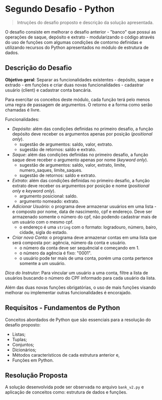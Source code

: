 # Segundo Desafio - Python

> Intruções do desafio proposto e descrição da solução apresentada.

O desafio consiste em melhorar o desafio anterior - "banco" que possui as operações de saque, depósito e extrato - modularizando o código através do uso de funções com algumas condições de contorno definidas e utilizando recursos do Python apresentados no módulo de estrutura de dados.

## Descrição do Desafio

**Objetivo geral**: Separar as funcionalidades existentes - depósito, saque e extrado - em funções e criar duas novas funcionalidades - cadastrar usuário (client) e cadastrar conta bancária.

Para exercitar os conceitos deste módulo, cada função terá pelo menos uma regra de passagem de argumentos. O retorno e a forma como serão chamadas é livre.

Funcionalidades:
- _Depósito_: além das condições definidas no primeiro desafio, a função depósito deve receber os argumentos apenas por posição (_positional only_).
    - sugestão de argumentos: saldo, valor, extrato.
    - sugestão de retornos: saldo e extrato.
- _Saque_: além das condições definidas no primeiro desafio, a função saque deve receber o argumento apenas por nome (_keyword only_).
    - sugestão de argumentos: saldo, valor, extrato, limite, numero_saques, limite_saques.
    - sugestão de retornos: saldo e extrato.
- _Extrato_: além das condições definidas no primeiro desafio, a função extrato deve receber os argumentos por posição e nome (_positional only_ e _keyword only_).
    - argumento posicional: saldo.
    - argumento nomeado: extrato.
- _Adicionar Usuário_: o programa deve armazenar usuários em uma lista - e composto por nome, data de nascimento, cpf e endereço. Deve ser armazenado somente o número do cpf, não podendo cadastrar mais de um usuário com o mesmo cpf.
    - o endereço é uma `string` com o formato: logradouro, número, bairo, cidade, sigla do estado.
- _Criar nova Conta_: o programa deve armazenar contas em uma lista que será composta por: agência, número da conta e usuário.
    - o número da conta deve ser sequêncial e começando em 1.
    - o número da agência é fixo: "0001".
    - o usuário pode ter mais de uma conta, porém uma conta pertence somente a um usuário.

_Dica do Instrutor_: Para vincular um usuário a uma conta, filtre a lista de usuários buscando o número do CPF informado para cada usuário da lista.

Além das duas novas funções obrigatórias, o uso de mais funções visando melhorar ou implementar outras funcionalidades é encorajado.

## Requisitos - Fundamentos de Python

Conceitos abordados de Python que são essenciais para a resolução do desafio proposto:

- Listas;
- Tuplas;
- Conjuntos;
- Dicionários;
- Métodos característicos de cada estrutura anterior e,
- Funções em Python.

## Resolução Proposta

A solução desenvolvida pode ser observada no arquivo `bank_v2.py` e aplicação de conceitos como: estrutura de dados e funções.
